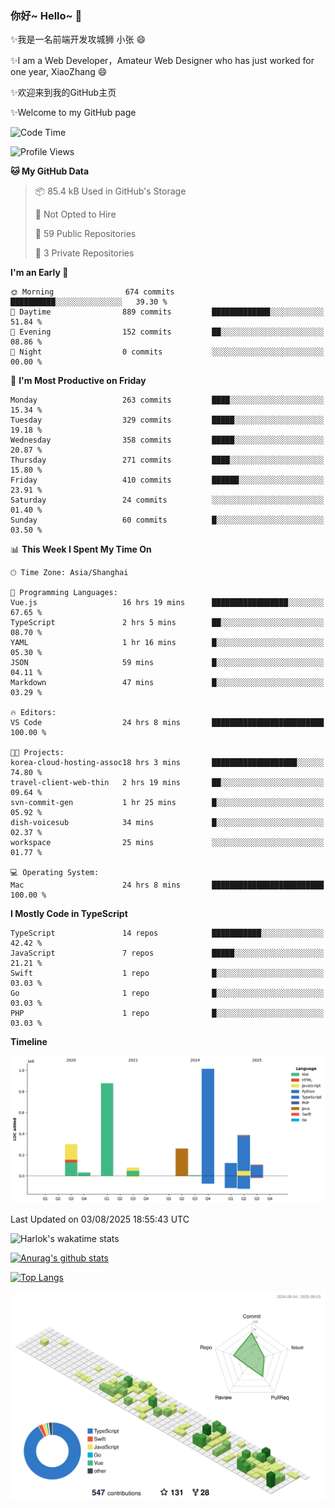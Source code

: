 ### 你好~ Hello~ 👋

✨我是一名前端开发攻城狮 小张 😄

✨I am a Web Developer，Amateur Web Designer who has just worked for one year, XiaoZhang 😄

✨欢迎来到我的GitHub主页

✨Welcome to my GitHub page
<!--
**7148505/7148505** is a ✨ _special_ ✨ repository because its `README.md` (this file) appears on your GitHub profile.

Here are some ideas to get you started:

- 🔭 I’m currently working on ...
- 🌱 I’m currently learning ...
- 👯 I’m looking to collaborate on ...
- 🤔 I’m looking for help with ...
- 💬 Ask me about ...
- 📫 How to reach me: ...
- 😄 Pronouns: ...
- ⚡ Fun fact: ...
-->

<!--START_SECTION:waka-->
![Code Time](http://img.shields.io/badge/Code%20Time-2%2C823%20hrs%2050%20mins-blue)

![Profile Views](http://img.shields.io/badge/Profile%20Views-1-blue)

**🐱 My GitHub Data** 

> 📦 85.4 kB Used in GitHub's Storage 
 > 
> 🚫 Not Opted to Hire
 > 
> 📜 59 Public Repositories 
 > 
> 🔑 3 Private Repositories 
 > 
**I'm an Early 🐤** 

```text
🌞 Morning                674 commits         ██████████░░░░░░░░░░░░░░░   39.30 % 
🌆 Daytime                889 commits         █████████████░░░░░░░░░░░░   51.84 % 
🌃 Evening                152 commits         ██░░░░░░░░░░░░░░░░░░░░░░░   08.86 % 
🌙 Night                  0 commits           ░░░░░░░░░░░░░░░░░░░░░░░░░   00.00 % 
```
📅 **I'm Most Productive on Friday** 

```text
Monday                   263 commits         ████░░░░░░░░░░░░░░░░░░░░░   15.34 % 
Tuesday                  329 commits         █████░░░░░░░░░░░░░░░░░░░░   19.18 % 
Wednesday                358 commits         █████░░░░░░░░░░░░░░░░░░░░   20.87 % 
Thursday                 271 commits         ████░░░░░░░░░░░░░░░░░░░░░   15.80 % 
Friday                   410 commits         ██████░░░░░░░░░░░░░░░░░░░   23.91 % 
Saturday                 24 commits          ░░░░░░░░░░░░░░░░░░░░░░░░░   01.40 % 
Sunday                   60 commits          █░░░░░░░░░░░░░░░░░░░░░░░░   03.50 % 
```


📊 **This Week I Spent My Time On** 

```text
🕑︎ Time Zone: Asia/Shanghai

💬 Programming Languages: 
Vue.js                   16 hrs 19 mins      █████████████████░░░░░░░░   67.65 % 
TypeScript               2 hrs 5 mins        ██░░░░░░░░░░░░░░░░░░░░░░░   08.70 % 
YAML                     1 hr 16 mins        █░░░░░░░░░░░░░░░░░░░░░░░░   05.30 % 
JSON                     59 mins             █░░░░░░░░░░░░░░░░░░░░░░░░   04.11 % 
Markdown                 47 mins             █░░░░░░░░░░░░░░░░░░░░░░░░   03.29 % 

🔥 Editors: 
VS Code                  24 hrs 8 mins       █████████████████████████   100.00 % 

🐱‍💻 Projects: 
korea-cloud-hosting-assoc18 hrs 3 mins       ███████████████████░░░░░░   74.80 % 
travel-client-web-thin   2 hrs 19 mins       ██░░░░░░░░░░░░░░░░░░░░░░░   09.64 % 
svn-commit-gen           1 hr 25 mins        █░░░░░░░░░░░░░░░░░░░░░░░░   05.92 % 
dish-voicesub            34 mins             █░░░░░░░░░░░░░░░░░░░░░░░░   02.37 % 
workspace                25 mins             ░░░░░░░░░░░░░░░░░░░░░░░░░   01.77 % 

💻 Operating System: 
Mac                      24 hrs 8 mins       █████████████████████████   100.00 % 
```

**I Mostly Code in TypeScript** 

```text
TypeScript               14 repos            ███████████░░░░░░░░░░░░░░   42.42 % 
JavaScript               7 repos             █████░░░░░░░░░░░░░░░░░░░░   21.21 % 
Swift                    1 repo              █░░░░░░░░░░░░░░░░░░░░░░░░   03.03 % 
Go                       1 repo              █░░░░░░░░░░░░░░░░░░░░░░░░   03.03 % 
PHP                      1 repo              █░░░░░░░░░░░░░░░░░░░░░░░░   03.03 % 
```



**Timeline**

![Lines of Code chart](https://raw.githubusercontent.com/littleCareless/littleCareless/master/assets/bar_graph.png)


 Last Updated on 03/08/2025 18:55:43 UTC
<!--END_SECTION:waka-->
![Harlok's wakatime stats](https://github-readme-stats.vercel.app/api/wakatime?username=littleCareless)

[![Anurag's github stats](https://github-readme-stats.vercel.app/api?username=littleCareless)](https://github.com/anuraghazra/github-readme-stats)

[![Top Langs](https://github-readme-stats.vercel.app/api/top-langs/?username=littleCareless&layout=compact)](https://github.com/anuraghazra/github-readme-stats)

![](./profile-3d-contrib/profile-green-animate.svg)
